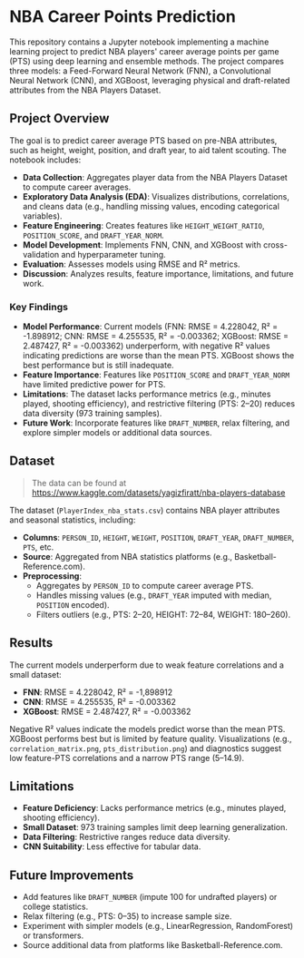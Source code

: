 # NBA Career Points Prediction

This repository contains a Jupyter notebook implementing a machine learning project to predict NBA players' career average points per game (PTS) using deep learning and ensemble methods. The project compares three models: a Feed-Forward Neural Network (FNN), a Convolutional Neural Network (CNN), and XGBoost, leveraging physical and draft-related attributes from the NBA Players Dataset.

## Project Overview

The goal is to predict career average PTS based on pre-NBA attributes, such as height, weight, position, and draft year, to aid talent scouting. The notebook includes:
- **Data Collection**: Aggregates player data from the NBA Players Dataset to compute career averages.
- **Exploratory Data Analysis (EDA)**: Visualizes distributions, correlations, and cleans data (e.g., handling missing values, encoding categorical variables).
- **Feature Engineering**: Creates features like `HEIGHT_WEIGHT_RATIO`, `POSITION_SCORE`, and `DRAFT_YEAR_NORM`.
- **Model Development**: Implements FNN, CNN, and XGBoost with cross-validation and hyperparameter tuning.
- **Evaluation**: Assesses models using RMSE and R² metrics.
- **Discussion**: Analyzes results, feature importance, limitations, and future work.

### Key Findings

- **Model Performance**: Current models (FNN: RMSE = 4.228042, R² = -1.898912; CNN: RMSE = 4.255535, R² = -0.003362; XGBoost: RMSE = 2.487427, R² = -0.003362) underperform, with negative R² values indicating predictions are worse than the mean PTS. XGBoost shows the best performance but is still inadequate.
- **Feature Importance**: Features like `POSITION_SCORE` and `DRAFT_YEAR_NORM` have limited predictive power for PTS.
- **Limitations**: The dataset lacks performance metrics (e.g., minutes played, shooting efficiency), and restrictive filtering (PTS: 2–20) reduces data diversity (973 training samples).
- **Future Work**: Incorporate features like `DRAFT_NUMBER`, relax filtering, and explore simpler models or additional data sources.

## Dataset

> The data can be found at https://www.kaggle.com/datasets/yagizfiratt/nba-players-database

The dataset (`PlayerIndex_nba_stats.csv`) contains NBA player attributes and seasonal statistics, including:
- **Columns**: `PERSON_ID`, `HEIGHT`, `WEIGHT`, `POSITION`, `DRAFT_YEAR`, `DRAFT_NUMBER`, `PTS`, etc.
- **Source**: Aggregated from NBA statistics platforms (e.g., Basketball-Reference.com).
- **Preprocessing**: 
  - Aggregates by `PERSON_ID` to compute career average PTS.
  - Handles missing values (e.g., `DRAFT_YEAR` imputed with median, `POSITION` encoded).
  - Filters outliers (e.g., PTS: 2–20, HEIGHT: 72–84, WEIGHT: 180–260).

## Results

The current models underperform due to weak feature correlations and a small dataset:
- **FNN**: RMSE = 4.228042, R² = -1,898912
- **CNN**: RMSE = 4.255535, R² = -0.003362
- **XGBoost**: RMSE = 2.487427, R² = -0.003362

Negative R² values indicate the models predict worse than the mean PTS. XGBoost performs best but is limited by feature quality. Visualizations (e.g., `correlation_matrix.png`, `pts_distribution.png`) and diagnostics suggest low feature-PTS correlations and a narrow PTS range (5–14.9).

## Limitations

- **Feature Deficiency**: Lacks performance metrics (e.g., minutes played, shooting efficiency).
- **Small Dataset**: 973 training samples limit deep learning generalization.
- **Data Filtering**: Restrictive ranges reduce data diversity.
- **CNN Suitability**: Less effective for tabular data.

## Future Improvements

- Add features like `DRAFT_NUMBER` (impute 100 for undrafted players) or college statistics.
- Relax filtering (e.g., PTS: 0–35) to increase sample size.
- Experiment with simpler models (e.g., LinearRegression, RandomForest) or transformers.
- Source additional data from platforms like Basketball-Reference.com.
